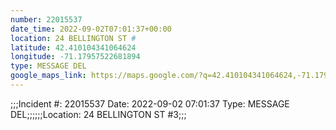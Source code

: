 ```yaml
---
number: 22015537
date_time: 2022-09-02T07:01:37+00:00
location: 24 BELLINGTON ST #
latitude: 42.410104341064624
longitude: -71.17957522681894
type: MESSAGE DEL
google_maps_link: https://maps.google.com/?q=42.410104341064624,-71.17957522681894
---
```


;;;Incident #: 22015537  Date: 2022-09-02 07:01:37   Type: MESSAGE DEL;;;;;;Location: 24 BELLINGTON ST #3;;;
